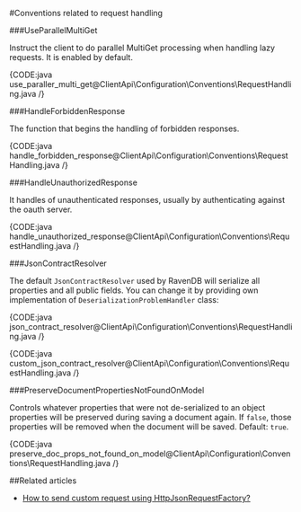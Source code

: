 ﻿#Conventions related to request handling

###UseParallelMultiGet

Instruct the client to do parallel MultiGet processing when handling lazy requests. It is enabled by default.

{CODE:java use_paraller_multi_get@ClientApi\Configuration\Conventions\RequestHandling.java /}

###HandleForbiddenResponse

The function that begins the handling of forbidden responses.

{CODE:java handle_forbidden_response@ClientApi\Configuration\Conventions\RequestHandling.java /}

###HandleUnauthorizedResponse

It handles of unauthenticated responses, usually by authenticating against the oauth server.

{CODE:java handle_unauthorized_response@ClientApi\Configuration\Conventions\RequestHandling.java /}


###JsonContractResolver

The default `JsonContractResolver` used by RavenDB will serialize all properties and all public fields. You can change it by providing own implementation of `DeserializationProblemHandler` class:

{CODE:java json_contract_resolver@ClientApi\Configuration\Conventions\RequestHandling.java /}

{CODE:java custom_json_contract_resolver@ClientApi\Configuration\Conventions\RequestHandling.java /}

###PreserveDocumentPropertiesNotFoundOnModel

Controls whatever properties that were not de-serialized to an object properties will be preserved 
during saving a document again. If `false`, those properties will be removed when the document will be saved. Default: `true`.

{CODE:java preserve_doc_props_not_found_on_model@ClientApi\Configuration\Conventions\RequestHandling.java /}

##Related articles

- [How to send custom request using HttpJsonRequestFactory?](../../how-to/send-custom-request-using-httpjsonrequestfactory)
